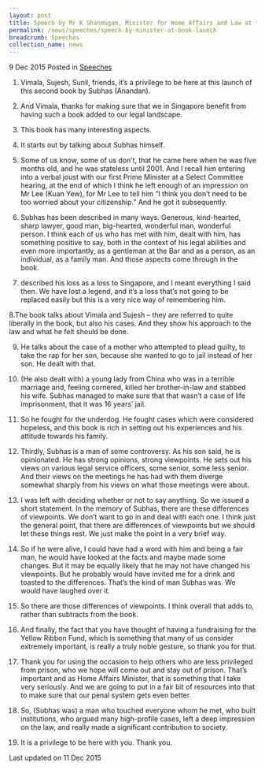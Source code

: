 ```yaml
---
layout: post
title: Speech by Mr K Shanmugam, Minister for Home Affairs and Law at the Official Book Launch of Mr Subhas Anandan's It's Easy to Cry
permalink: /news/speeches/speech-by-minister-at-book-launch
breadcrumb: Speeches
collection_name: news
---
```



9 Dec 2015 Posted in [Speeches](/news/speeches)

1. Vimala, Sujesh, Sunil, friends, it’s a privilege to be here at this launch of this second book by Subhas (Anandan).

2. And Vimala, thanks for making sure that we in Singapore benefit from having such a book added to our legal landscape.

3. This book has many interesting aspects.

 

4. It starts out by talking about Subhas himself.

 

5. Some of us know, some of us don’t, that he came here when he was five months old, and he was stateless until 2001. And I recall him entering into a verbal joust with our first Prime Minister at a Select Committee hearing, at the end of which I think he left enough of an impression on Mr Lee (Kuan Yew), for Mr Lee to tell him “I think you don’t need to be too worried about your citizenship.” And he got it subsequently.

 

6. Subhas has been described in many ways. Generous, kind-hearted, sharp lawyer, good man, big-hearted, wonderful man, wonderful person. I think each of us who has met with him, dealt with him, has something positive to say, both in the context of his legal abilities and even more importantly, as a gentleman at the Bar and as a person, as an individual, as a family man. And those aspects come through in the book.

 

7. described his loss as a loss to Singapore, and I meant everything I said then. We have lost a legend, and it’s a loss that’s not going to be replaced easily but this is a very nice way of remembering him.

 

8.The book talks about Vimala and Sujesh – they are referred to quite liberally in the book, but also his cases. And they show his approach to the law and what he felt should be done.

 

9. He talks about the case of a mother who attempted to plead guilty, to take the rap for her son, because she wanted to go to jail instead of her son. He dealt with that.

 

10. (He also dealt with) a young lady from China who was in a terrible marriage and, feeling cornered, killed her brother-in-law and stabbed his wife. Subhas managed to make sure that that wasn’t a case of life imprisonment, that it was 16 years’ jail.

 

11. So he fought for the underdog. He fought cases which were considered hopeless, and this book is rich in setting out his experiences and his attitude towards his family.

 

12. Thirdly, Subhas is a man of some controversy. As his son said, he is opinionated. He has strong opinions, strong viewpoints. He sets out his views on various legal service officers, some senior, some less senior. And their views on the meetings he has had with them diverge somewhat sharply from his views on what those meetings were about.

 

13. I was left with deciding whether or not to say anything. So we issued a short statement. In the memory of Subhas, there are these differences of viewpoints. We don’t want to go in and deal with each one. I think just the general point, that there are differences of viewpoints but we should let these things rest. We just make the point in a very brief way.

 

14. So if he were alive, I could have had a word with him and being a fair man, he would have looked at the facts and maybe made some changes. But it may be equally likely that he may not have changed his viewpoints. But he probably would have invited me for a drink and toasted to the differences. That’s the kind of man Subhas was. We would have laughed over it.
 
 

15. So there are those differences of viewpoints. I think overall that adds to, rather than subtracts from the book.

 

16. And finally, the fact that you have thought of having a fundraising for the Yellow Ribbon Fund, which is something that many of us consider extremely important, is really a truly noble gesture, so thank you for that.

 

17. Thank you for using the occasion to help others who are less privileged from prison, who we hope will come out and stay out of prison. That’s important and as Home Affairs Minister, that is something that I take very seriously. And we are going to put in a fair bit of resources into that to make sure that our penal system gets even better.

 

18. So, (Subhas was) a man who touched everyone whom he met, who built institutions, who argued many high-profile cases, left a deep impression on the law, and really made a significant contribution to society.

 

19. It is a privilege to be here with you. Thank you.


<p class="right-side-updated">Last updated on 11 Dec 2015</p>

